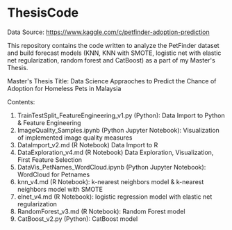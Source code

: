 # ThesisCode
Data Source: https://www.kaggle.com/c/petfinder-adoption-prediction

This repository contains the code written to analyze the PetFinder dataset and build forecast models (KNN, KNN with SMOTE, logistic net with elastic net regularization, random forest and CatBoost) as a part of my Master's Thesis.

Master's Thesis Title: Data Science Appraoches to Predict the Chance of Adoption for Homeless Pets in Malaysia

Contents:
1. TrainTestSplit_FeatureEngineering_v1.py (Python): Data Import to Python & Feature Engineering
2. ImageQuality_Samples.ipynb (Python Jupyter Notebook): Visualization of implemented image quality measures
3. DataImport_v2.md (R Notebook) Data Import to R
4. DataExploration_v4.md (R Notebook) Data Exploration, Visualization, First Feature Selection
5. DataVis_PetNames_WordCloud.ipynb (Python Jupyter Notebook): WordCloud for Petnames
6. knn_v4.md (R Notebook): k-nearest neighbors model & k-nearest neighbors model with SMOTE
7. elnet_v4.md (R Notebook): logistic regression model with elastic net regularization
8. RandomForest_v3.md (R Notebook): Random Forest model
8. CatBoost_v2.py (Python): CatBoost model
